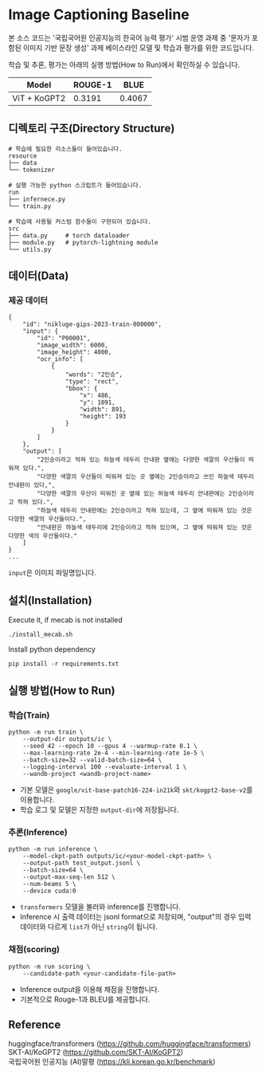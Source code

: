 # Image Captioning Baseline
본 소스 코드는 '국립국어원 인공지능의 한국어 능력 평가' 시범 운영 과제 중 '문자가 포함된 이미지 기반 문장 생성' 과제 베이스라인 모델 및 학습과 평가를 위한 코드입니다.

학습 및 추론, 평가는 아래의 실행 방법(How to Run)에서 확인하실 수 있습니다.  

|Model|ROUGE-1|BLUE|
|:---:|---|---|
|ViT + KoGPT2|0.3191|0.4067|

## 디렉토리 구조(Directory Structure)
```
# 학습에 필요한 리소스들이 들어있습니다.
resource
├── data
└── tokenizer

# 실행 가능한 python 스크립트가 들어있습니다.
run
├── infernece.py
└── train.py

# 학습에 사용될 커스텀 함수들이 구현되어 있습니다.
src
├── data.py     # torch dataloader
├── module.py   # pytorch-lightning module
└── utils.py
```

## 데이터(Data)
### 제공 데이터
```
{
    "id": "nikluge-gips-2023-train-000000",
    "input": {
        "id": "P00001",
        "image_width": 6000,
        "image_height": 4000,
        "ocr_info": [
            {
                "words": "2인승",
                "type": "rect",
                "bbox": {
                    "x": 486,
                    "y": 1091,
                    "width": 891,
                    "height": 193
                }
            }
        ]
    },
    "output": [
        "2인승이라고 적혀 있는 하늘색 테두리 안내판 옆에는 다양한 색깔의 우산들이 띄워져 있다.",
        "다양한 색깔의 우산들이 띄워져 있는 곳 옆에는 2인승이라고 쓰인 하늘색 테두리 안내판이 있다,",
        "다양한 색깔의 우산이 띄워진 곳 옆에 있는 하늘색 테두리 안내판에는 2인승이라고 적혀 있다.",
        "하늘색 테두리 안내판에는 2인승이라고 적혀 있는데, 그 옆에 띄워져 있는 것은 다양한 색깔의 우산들이다.",
        "안내판은 하늘색 테두리에 2인승이라고 적혀 있으며, 그 옆에 띄워져 있는 것은 다양한 색의 우산들이다."
    ]
}
...
```
`input`은 이미지 파일명입니다.

## 설치(Installation)
Execute it, if mecab is not installed
```
./install_mecab.sh
```

Install python dependency
```
pip install -r requirements.txt
```

## 실행 방법(How to Run)
### 학습(Train)
```
python -m run train \
    --output-dir outputs/ic \
    --seed 42 --epoch 10 --gpus 4 --warmup-rate 0.1 \
    --max-learning-rate 2e-4 --min-learning-rate 1e-5 \
    --batch-size=32 --valid-batch-size=64 \
    --logging-interval 100 --evaluate-interval 1 \
    --wandb-project <wandb-project-name>
```
- 기본 모델은 `google/vit-base-patch16-224-in21k`와 `skt/kogpt2-base-v2`를 이용합니다.
- 학습 로그 및 모델은 지정한 `output-dir`에 저장됩니다.

### 추론(Inference)
```
python -m run inference \
    --model-ckpt-path outputs/ic/<your-model-ckpt-path> \
    --output-path test_output.jsonl \
    --batch-size=64 \
    --output-max-seq-len 512 \
    --num-beams 5 \
    --device cuda:0
```
- `transformers` 모델을 불러와 inference를 진행합니다.
- Inference 시 출력 데이터는 jsonl format으로 저장되며, "output"의 경우 입력 데이터와 다르게 `list`가 아닌 `string`이 됩니다.

### 채점(scoring)
```
python -m run scoring \
    --candidate-path <your-candidate-file-path>
```
- Inference output을 이용해 채점을 진행합니다.
- 기본적으로 Rouge-1과 BLEU를 제공합니다.

## Reference

huggingface/transformers (https://github.com/huggingface/transformers)  
SKT-AI/KoGPT2 (https://github.com/SKT-AI/KoGPT2)  
국립국어원 인공지능 (AI)말평 (https://kli.korean.go.kr/benchmark)  
